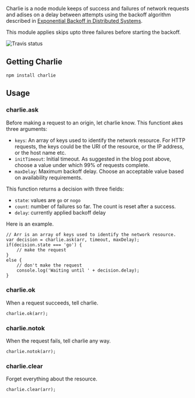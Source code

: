 Charlie is a node module keeps of success and failures of network requests and adises on a delay
between attempts using the backoff algorithm described in [Exponential Backoff in Distributed
Systems](http://dthain.blogspot.com/2009/02/exponential-backoff-in-distributed.html).

This module applies skips upto three failures before starting the backoff.

![Travis status](https://secure.travis-ci.org/ql-io/charlie.png)

## Getting Charlie

    npm install charlie

## Usage

### charlie.ask

Before making a request to an origin, let charlie know. This functiont akes three arguments:

* `keys`: An array of keys used to identify the network resource. For HTTP requests, the keys could
  be the URI of the resource, or the IP address, or the host name etc.
* `initTimeout`: Initial timeout. As suggested in the blog post above, choose a value under which
  99% of requests complete.
* `maxDelay`: Maximum backoff delay. Choose an acceptable value based on availability requirements.

This function returns a decision with three fields:

* `state`: values are `go` or `nogo`
* `count`: number of failures so far. The count is reset after a success.
* `delay`: currently applied backoff delay

Here is an example.

    // Arr is an array of keys used to identify the network resource.
    var decision = charlie.ask(arr, timeout, maxDelay);
    if(decision.state === 'go') {
        // make the request
    }
    else {
        // don't make the request
        console.log('Waiting until ' + decision.delay);
    }

### charlie.ok

When a request succeeds, tell charlie.

    charlie.ok(arr);

### charlie.notok

When the request fails, tell charlie any way.

    charlie.notok(arr);

### charlie.clear

Forget everything about the resource.

    charlie.clear(arr);




